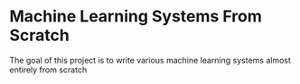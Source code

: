 # Machine Learning Systems From Scratch
The goal of this project is to write various machine learning systems almost entirely from scratch
